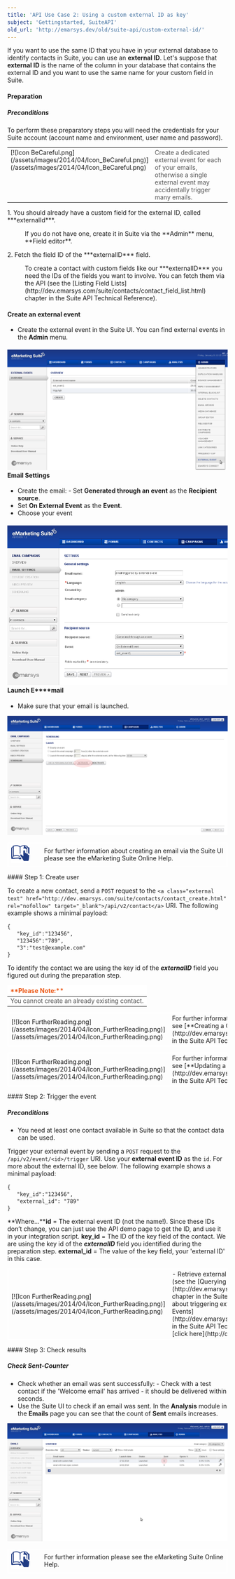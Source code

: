 ```yaml
---
title: 'API Use Case 2: Using a custom external ID as key'
subject: 'Gettingstarted, SuiteAPI'
old_url: 'http://emarsys.dev/old/suite-api/custom-external-id/'
---
```


If you want to use the same ID that you have in your external database to identify contacts in Suite, you can use an **external ID**. Let's suppose that **external ID** is the name of the column in your database that contains the external ID and you want to use the same name for your custom field in Suite.

#### Preparation

##### **Preconditions**

 To perform these preparatory steps you will need the credentials for your Suite account (account name and environment, user name and password).

<table cellpadding="1" class="wikitable" style="width: 100%; border: 0px;"><tbody><tr><td scope="col" style="text-align: left; border: 0px solid #999; vertical-align: top;" width="60px">[![Icon BeCareful.png](/assets/images/2014/04/Icon_BeCareful.png)](/assets/images/2014/04/Icon_BeCareful.png)</td> <td scope="col" style="border: 0px solid #999; vertical-align: top; color: #555555;">Create a dedicated external event for each of your emails, otherwise a single external event may accidentally trigger many emails.</td></tr></tbody></table>1. You should already have a custom field for the external ID, called ***externalId***.<dl><dd>If you do not have one, create it in Suite via the **Admin** menu, **Field editor**.</dd></dl>
2. Fetch the field ID of the ***externalID*** field.<dl><dd>To create a contact with custom fields like our ***externalID*** you need the IDs of the fields you want to involve. You can fetch them via the API (see the [Listing Field Lists](http://dev.emarsys.com/suite/contacts/contact_field_list.html) chapter in the Suite API Technical Reference).</dd></dl>

#### **Create an external event**

- Create the external event in the Suite UI. You can find external events in the **Admin** menu.

#### [![](/assets/images/2014/04/Suite_API_create_external_event_crop.png)](/assets/images/2014/04/Suite_API_create_external_event_crop.png) **Email Settings**

- Create the email: - Set **Generated through an event** as the **Recipient source**.
- Set **On External Event** as the **Event**.
- Choose your event

#### [![](/assets/images/2014/04/Suite_API_set_external_event_as_recipient_source_of_an_email_crop.png)](/assets/images/2014/04/Suite_API_set_external_event_as_recipient_source_of_an_email_crop.png) **Launch E****mail**

- Make sure that your email is launched.
 
[![](/assets/images/2014/04/Suite_API_acivate_email_colour.png)](/assets/images/2014/04/Suite_API_acivate_email_colour.png)<table cellpadding="1" class="wikitable" style="width: 100%; border: 1px solid #fff;"><tbody><tr><td scope="col" style="text-align: left; border: 1px solid #fff;" width="60px">[![Icon FurtherReading.png](/assets/images/2014/04/Icon_FurtherReading.png)](/assets/images/2014/04/Icon_FurtherReading.png)</td> <td scope="col" style="border: 1px solid #fff;">For further information about creating an email via the Suite UI please see the eMarketing Suite Online Help.</td></tr></tbody></table>#### Step 1: Create user

 To create a new contact, send a `POST` request to the `<a class="external text" href="http://dev.emarsys.com/suite/contacts/contact_create.html" rel="nofollow" target="_blank">/api/v2/contact</a>` URI. The following example shows a minimal payload:


    {
       "key_id":"123456",
       "123456":"789",
       "3":"test@example.com"
    }

 To identify the contact we are using the key id of the ***externalID*** field you figured out during the preparation step.

<table border="0" cellpadding="1" class="wikitable" style="width: 100%; border-width: 0px; border-style: solid;"><thead><tr><th style="text-align: left; border-color: #fff; background-color: #fff; color: #eb5a19;">**Please Note:**</th> </tr></thead><tbody><tr><td style="text-align: left; border-color: #fff; background-color: #fff; color: #555555;">You cannot create an already existing contact.</td> </tr></tbody></table><table cellpadding="1" class="wikitable" style="width: 100%; border: 1px solid #fff;"><tbody><tr><td scope="col" style="text-align: left; border: 1px solid #fff;" width="60px">[![Icon FurtherReading.png](/assets/images/2014/04/Icon_FurtherReading.png)](/assets/images/2014/04/Icon_FurtherReading.png)</td> <td scope="col" style="border: 1px solid #fff;">For further information about *creating* a contact in Suite, see [**Creating a Contact**](http://dev.emarsys.com/suite/contacts/contact_create.html) in the Suite API Technical Reference.</td> </tr></tbody></table><table cellpadding="1" class="wikitable" style="width: 100%; border: 1px solid #fff;"><tbody><tr><td scope="col" style="text-align: left; border: 1px solid #fff;" width="60px">[![Icon FurtherReading.png](/assets/images/2014/04/Icon_FurtherReading.png)](/assets/images/2014/04/Icon_FurtherReading.png)</td> <td scope="col" style="border: 1px solid #fff;">For further information about *updating* a contact in Suite, see [**Updating a Contact**](http://dev.emarsys.com/suite/contacts/contact_update.html) in the Suite API Technical Reference.</td></tr></tbody></table>#### Step 2: Trigger the event

##### **Preconditions**

- You need at least one contact available in Suite so that the contact data can be used.

 Trigger your external event by sending a `POST` request to the `/api/v2/event/<id>/trigger` URI. Use your **external event ID** as the `id`. For more about the external ID, see below. The following example shows a minimal payload:


    {
       "key_id":"123456",
       "external_id": "789"
    }

**Where...****id** = The external event ID (not the name!). Since these IDs don’t change, you can just use the API demo page to get the ID, and use it in your integration script. **key_id** = The ID of the key field of the contact. We are using the key id of the ***externalID*** field you identified during the preparation step. **external_id** = The value of the key field, your 'external ID' in this case.

<table cellpadding="1" class="wikitable" style="width: 100%; border: 1px solid #fff;"><tbody><tr><td scope="col" style="text-align: left; border: 1px solid #fff;" width="60px">[![Icon FurtherReading.png](/assets/images/2014/04/Icon_FurtherReading.png)](/assets/images/2014/04/Icon_FurtherReading.png)</td> <td scope="col" style="border: 1px solid #fff;">- Retrieve external event IDs by querying all external events on the API (see the [Querying External Events](http://dev.emarsys.com/suite/external_events/external_event_list.html) chapter in the Suite API Technical Reference).
- For further information about triggering external events, see the chapter [Triggering External Events](http://dev.emarsys.com/suite/external_events/external_event_trigger.html) in the Suite API Technical Reference.
- For a list of available Field IDs, [click here](http://dev.emarsys.com/suite/appendices/system_fields.html).
 
</td></tr></tbody></table>#### Step 3: Check results

##### **Check Sent-Counter**

- Check whether an email was sent successfully: - Check with a test contact if the 'Welcome email' has arrived - it should be delivered within seconds.
- Use the Suite UI to check if an email was sent. In the **Analysis** module in the **Emails** page you can see that the count of **Sent** emails increases.
 
[![](/assets/images/2014/04/Suite_API_check_email_sent_colour.png)](/assets/images/2014/04/Suite_API_check_email_sent_colour.png)<table cellpadding="1" class="wikitable" style="width: 100%; border: 1px solid #fff;"><tbody><tr><td scope="col" style="text-align: left; border: 1px solid #fff;" width="60px">[![Icon FurtherReading.png](/assets/images/2014/04/Icon_FurtherReading.png)](/assets/images/2014/04/Icon_FurtherReading.png)</td> <td scope="col" style="border: 1px solid #fff;">For further information please see the eMarketing Suite Online Help.</td></tr></tbody></table>
